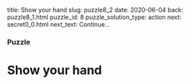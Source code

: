 title: Show your hand
slug: puzzle8_2
date: 2020-06-04
back: puzzle8_1.html
puzzle_id: 8
puzzle_solution_type: action
next: secret0_0.html
next_text: Continue...

### Puzzle
# Show your hand

